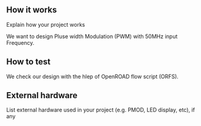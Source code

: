 
<!---

This file is used to generate your project datasheet. Please fill in the information below and delete any unused
sections.

You can also include images in this folder and reference them in the markdown. Each image must be less than
512 kb in size, and the combined size of all images must be less than 1 MB.
-->

## How it works

Explain how your project works

We want to design Pluse width Modulation (PWM) with 50MHz input Frequency.

## How to test

We check our design with the hlep of OpenROAD flow script (ORFS).

## External hardware

List external hardware used in your project (e.g. PMOD, LED display, etc), if any
